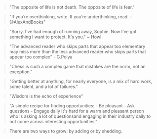 > "The opposite of life is not death.
> The opposite of life is fear."


> "If you’re overthinking, write. If you’re underthinking, read. – @AlexAndBooks"

> "Sorry. I've had enough of running away, Sophie. Now I've got something I want to protect. It's you." ~ Howl

> "The advanced reader who skips parts that appear too elementary may miss more than the less advanced reader who skips parts that appear too complex" - G.Polya

> "Chess is such a complex game that mistakes are the norm, not an exception."

> "Getting better at anything, for nearly everyone, is a mix of hard work, some talent, and a lot of failures."

> "Wisdom is the echo of experience"

> "A simple recipe for finding opportunities:
    - Be pleasant
    - Ask questions
    - Engage daily
It's hard for a warm and pleasant person who is asking a lot of questionsand engaging in their industry daily to not come across interesting opportunities."

> There are two ways to grow: by adding or by shedding.
